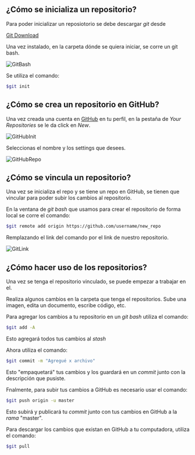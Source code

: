 ## ¿Cómo se inicializa un repositorio? ##
Para poder inicializar un reposiotorio se debe descargar *git* desde

 [Git Download](https://git-scm.com/) 

Una vez instalado, en la carpeta dónde se quiera iniciar, se corre un git bash. 

![GitBash](Img/GitInit.png)

Se utiliza el comando:

``` bash
$git init
```

## ¿Cómo se crea un repositorio en GitHub? ##
Una vez creada una cuenta en [GitHub](https://github.com/) en tu perfil, en la pestaña de *Your Repositories* se le da click en *New*.

![GitHubInit](Img/GitHubInit.png)

 Seleccionas el nombre y los settings que desees.

 ![GitHubRepo](Img/GitRepo.png)

 ## ¿Cómo se vincula un repositorio? ##
 Una vez se inicializa el repo y se tiene un repo en GitHub, se tienen que vincular para poder subir los cambios al repositorio. 

 En la ventana de *git bash* que usamos para crear el repositorio de forma local se corre el comando:

 ``` bash
$git remote add origin https://github.com/username/new_repo
```
Remplazando el link del comando por el link de nuestro repositorio. 

![GitLink](Img/GitLink.png)

## ¿Cómo hacer uso de los repositorios? ##
Una vez se tenga el repositorio vinculado, se puede empezar a trabajar en el. 

Realiza algunos cambios en la carpeta que tenga el repositorios. Sube una imagen, edita un documento, escribe código, etc.

Para agregar los cambios a tu repositorio en un *git bash* utiliza el comando: 

 ``` bash
$git add -A
```

Esto agregará todos tus cambios al *stash*

Ahora utiliza el comando:

 ``` bash
$git commit -m "Agregué x archivo"
```
Esto "empaquetará" tus cambios y los guardará en un *commit* junto con la descripción que pusiste. 

Fnalmente, para subir tus cambios a GitHub es necesario usar el comando: 

 ``` bash
$git push origin -u master
```
Esto subirá y publicará tu *commit* junto con tus cambios en GitHub a la *rama* "master". 

Para descargar los cambios que existan en GitHub a tu computadora, utiliza el comando:

 ``` bash
$git pull
```


